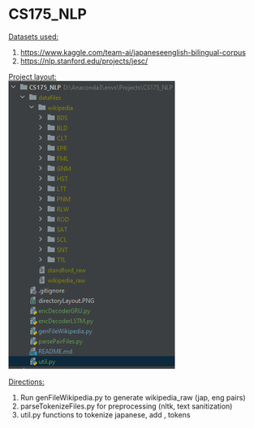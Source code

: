 # CS175_NLP

<u>Datasets used:</u>
1. https://www.kaggle.com/team-ai/japaneseenglish-bilingual-corpus
2. https://nlp.stanford.edu/projects/jesc/ 

<u>Project layout:</u>  
![folder layout](./directoryLayout.PNG)

<u>Directions:</u>
1. Run genFileWikipedia.py to generate wikipedia_raw (jap, eng pairs)
2. parseTokenizeFiles.py for preprocessing (nltk, text sanitization)
3. util.py functions to tokenize japanese, add <EOS>, <SOS> tokens